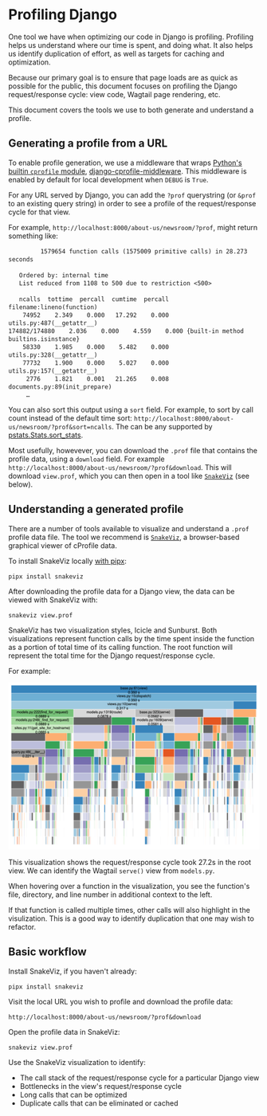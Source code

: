 # Profiling Django 

One tool we have when optimizing our code in Django is profiling. 
Profiling helps us understand where our time is spent, and doing what. 
It also helps us identify duplication of effort, 
as well as targets for caching and optimization.

Because our primary goal is 
to ensure that page loads are as quick as possible for the public, 
this document focuses on profiling the Django request/response cycle: 
view code, Wagtail page rendering, etc.

This document covers the tools we use to 
both generate and understand a profile.

## Generating a profile from a URL

To enable profile generation, 
we use a middleware that wraps 
[Python's builtin `cprofile` module](https://docs.python.org/3/library/profile.html), 
[django-cprofile-middleware](https://github.com/omarish/django-cprofile-middleware). 
This middleware is enabled by default for local development 
when `DEBUG` is `True`.

For any URL served by Django, 
you can add the `?prof` querystring 
(or `&prof` to an existing query string)
in order to see a profile of the request/response cycle for that view. 

For example, `http://localhost:8000/about-us/newsroom/?prof`, 
might return something like:

```
         1579654 function calls (1575009 primitive calls) in 28.273 seconds

   Ordered by: internal time
   List reduced from 1108 to 500 due to restriction <500>

   ncalls  tottime  percall  cumtime  percall filename:lineno(function)
    74952    2.349    0.000   17.292    0.000 utils.py:487(__getattr__)
174882/174880    2.036    0.000    4.559    0.000 {built-in method builtins.isinstance}
    58330    1.985    0.000    5.482    0.000 utils.py:328(__getattr__)
    77732    1.900    0.000    5.027    0.000 utils.py:157(__getattr__)
     2776    1.821    0.001   21.265    0.008 documents.py:89(init_prepare)
     …
```

You can also sort this output using a `sort` field. 
For example, to sort by call count instead of the default time sort: `http://localhost:8000/about-us/newsroom/?prof&sort=ncalls`. 
The can be any supported by 
[pstats.Stats.sort_stats](https://docs.python.org/3/library/profile.html#pstats.Stats.sort_stats).

Most usefully, howevever, 
you can download the `.prof` file that contains the profile data, 
using a `download` field.
For example `http://localhost:8000/about-us/newsroom/?prof&download`. 
This will download `view.prof`, which you can then open in a tool like
[`SnakeViz`](https://jiffyclub.github.io/snakeviz/) 
(see below).

## Understanding a generated profile

There are a number of tools available 
to visualize and understand a `.prof` profile data file. 
The tool we recommend is 
[`SnakeViz`](https://jiffyclub.github.io/snakeviz/),
a browser-based graphical viewer of cProfile data.

To install SnakeViz locally 
[with pipx](https://github.com/cfpb/development/blob/main/guides/pipx.md):

```shell
pipx install snakeviz
```

After downloading the profile data for a Django view, 
the data can be viewed with SnakeViz with:

```shell
snakeviz view.prof
```

SnakeViz has two visualization styles, 
Icicle and Sunburst. 
Both visualizations represent function calls by 
the time spent inside the function 
as a portion of total time of its calling function. 
The root function will represent 
the total time for the Django request/response cycle.

For example:

![Example SnakeViz Icicle view showing a class-based view call stack](img/profiling-django-snakeviz.png)

This visualization shows the request/response cycle 
took 27.2s in the root view. 
We can identify the Wagtail `serve()` view from `models.py`.

When hovering over a function in the visualization,
you see the function's file, directory, 
and line number in additional context to the left. 

If that function is called multiple times, 
other calls will also highlight in the visulization. 
This is a good way to identify duplication that one may wish to refactor.

## Basic workflow

Install SnakeViz, if you haven't already:

```shell
pipx install snakeviz
```

Visit the local URL you wish to profile and download the profile data:

```
http://localhost:8000/about-us/newsroom/?prof&download
```

Open the profile data in SnakeViz:

```shell
snakeviz view.prof
```

Use the SnakeViz visualization to identify:

- The call stack of the request/response cycle for a particular Django view
- Bottlenecks in the view's request/response cycle
- Long calls that can be optimized
- Duplicate calls that can be eliminated or cached
